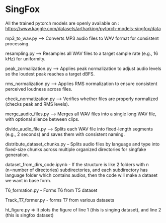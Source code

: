 # SingFox

All the trained pytorch models are openly available on : https://www.kaggle.com/datasets/artharking/pytorch-models-singfox/data 

mp3_to_wav.py	--> Converts MP3 audio files to WAV format for consistent processing.

resampling.py	--> Resamples all WAV files to a target sample rate (e.g., 16 kHz) for uniformity.

peak_zormalization.py -->	Applies peak normalization to adjust audio levels so the loudest peak reaches a target dBFS.

rms_normalization.py --> Applies RMS normalization to ensure consistent perceived loudness across files.

check_normatization.py --> Verifies whether files are properly normalized (checks peak and RMS levels).

merge_audio_files.py --> Merges all WAV files into a single long WAV file, with optional silence between clips.

divide_audio_file.py --> Splits each WAV file into fixed-length segments (e.g., 2 seconds) and saves them with consistent naming.

distribute_dataset_chunks.py – Splits audio files by language and type into fixed-size chunks across multiple organized directories for singfake generation.

dataset_from_dirs_code.ipynb - If the structure is like 2 folders with n (n=number of directories) subdirectories, and each subdirectory has language folder which contains audios, then the code will make a dataset we want in base form.

T6_formation.py - Forms T6 from T5 dataset

Track_T7_former.py - forms T7 from various datasets

ht_figure.py => It plots the figure of line 1 (this is singing dataset), and line 2 (this is singfox dataset)
